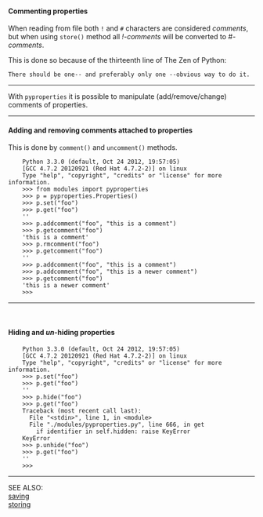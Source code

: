 #### Commenting properties


When reading from file both ```!``` and ```#``` characters are considered _comments_, but 
when using ```store()``` method all _!-comments_ will be converted to _#-comments_.

This is done so because of the thirteenth line of The Zen of Python:  

    There should be one-- and preferably only one --obvious way to do it.


----


With ```pyproperties``` it is possible to manipulate (add/remove/change) comments of properties.


----


#### Adding and removing comments attached to properties

This is done by ```comment()``` and ```uncomment()``` methods.

        Python 3.3.0 (default, Oct 24 2012, 19:57:05) 
        [GCC 4.7.2 20120921 (Red Hat 4.7.2-2)] on linux
        Type "help", "copyright", "credits" or "license" for more information.
        >>> from modules import pyproperties
        >>> p = pyproperties.Properties()
        >>> p.set("foo")
        >>> p.get("foo")
        ''
        >>> p.addcomment("foo", "this is a comment")
        >>> p.getcomment("foo")
        'this is a comment'
        >>> p.rmcomment("foo")
        >>> p.getcomment("foo")
        ''
        >>> p.addcomment("foo", "this is a comment")
        >>> p.addcomment("foo", "this is a newer comment")
        >>> p.getcomment("foo")
        'this is a newer comment'
        >>>

----

&nbsp;

#### Hiding and _un_-hiding properties

        Python 3.3.0 (default, Oct 24 2012, 19:57:05) 
        [GCC 4.7.2 20120921 (Red Hat 4.7.2-2)] on linux
        Type "help", "copyright", "credits" or "license" for more information.
        >>> p.set("foo")
        >>> p.get("foo")
        ''
        >>> p.hide("foo")
        >>> p.get("foo")
        Traceback (most recent call last):
          File "<stdin>", line 1, in <module>
          File "./modules/pyproperties.py", line 666, in get
            if identifier in self.hidden: raise KeyError
        KeyError
        >>> p.unhide("foo")
        >>> p.get("foo")
        ''
        >>>

----

SEE ALSO:  
[saving](saving.txt)  
[storing](storing.txt)
